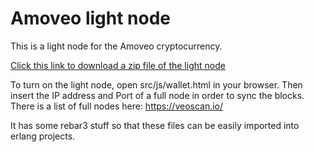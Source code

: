 Amoveo light node
========

This is a light node for the Amoveo cryptocurrency.

[Click this link to download a zip file of the light node](https://github.com/zack-bitcoin/light-node-amoveo/archive/master.zip)

To turn on the light node, open src/js/wallet.html in your browser. Then insert the IP address and Port of a full node in order to sync the blocks. There is a list of full nodes here: https://veoscan.io/

It has some rebar3 stuff so that these files can be easily imported into erlang projects.

